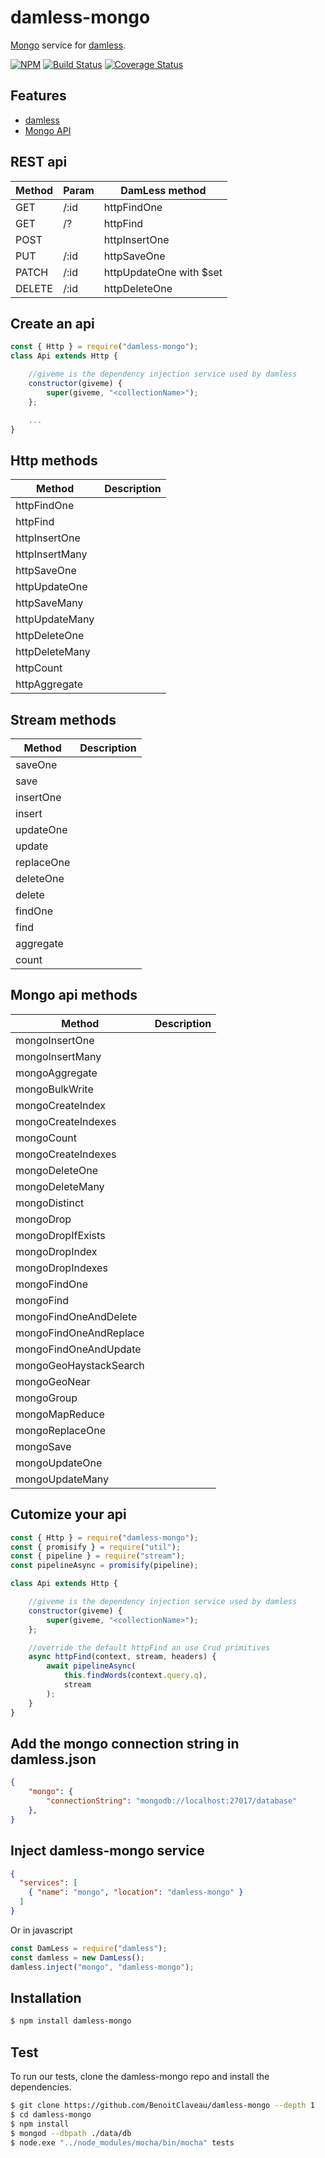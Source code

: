 # damless-mongo
[Mongo](https://www.npmjs.com/package/mongodb) service for [damless](https://www.npmjs.com/package/damless).

 [![NPM][npm-image]][npm-url]
 [![Build Status][travis-image]][travis-url]
 [![Coverage Status][coveralls-image]][coveralls-url]

## Features

 * [damless](https://www.npmjs.com/package/damless)
 * [Mongo API](http://mongodb.github.io/node-mongodb-native/3.1/api/)

## REST api

Method | Param | DamLess method
 --- | --- | ---
GET | /:id | httpFindOne
GET | /?<querystring> | httpFind
POST | | httpInsertOne
PUT | /:id | httpSaveOne
PATCH | /:id | httpUpdateOne with $set
DELETE | /:id | httpDeleteOne

## Create an api

```js
const { Http } = require("damless-mongo");
class Api extends Http {

    //giveme is the dependency injection service used by damless
    constructor(giveme) {
        super(giveme, "<collectionName>");
    };

    ...
}
```

## Http methods

Method | Description
 --- | --- 
httpFindOne | 
httpFind |
httpInsertOne |
httpInsertMany |
httpSaveOne |
httpUpdateOne |
httpSaveMany |
httpUpdateMany |
httpDeleteOne |
httpDeleteMany |
httpCount |
httpAggregate |

## Stream methods

Method | Description
 --- | --- 
saveOne | 
save |
insertOne |
insert |
updateOne |
update |
replaceOne |
deleteOne |
delete |
findOne |
find |
aggregate |
count |

## Mongo api methods

Method | Description
 --- | --- 
mongoInsertOne |
mongoInsertMany |
mongoAggregate |
mongoBulkWrite |
mongoCreateIndex |
mongoCreateIndexes |
mongoCount |
mongoCreateIndexes |
mongoDeleteOne |
mongoDeleteMany |
mongoDistinct |
mongoDrop |
mongoDropIfExists |
mongoDropIndex |
mongoDropIndexes |
mongoFindOne |
mongoFind |
mongoFindOneAndDelete |
mongoFindOneAndReplace |
mongoFindOneAndUpdate |
mongoGeoHaystackSearch |
mongoGeoNear |
mongoGroup |
mongoMapReduce |
mongoReplaceOne |
mongoSave |
mongoUpdateOne |
mongoUpdateMany |

## Cutomize your api

```js
const { Http } = require("damless-mongo");
const { promisify } = require("util");
const { pipeline } = require("stream");
const pipelineAsync = promisify(pipeline);

class Api extends Http {

    //giveme is the dependency injection service used by damless
    constructor(giveme) {
        super(giveme, "<collectionName>");
    };

    //override the default httpFind an use Crud primitives
    async httpFind(context, stream, headers) {
        await pipelineAsync(
            this.findWords(context.query.q),
            stream
        );
    }
}
```


## Add the mongo connection string in damless.json

```damless.json
{
	"mongo": {
        "connectionString": "mongodb://localhost:27017/database"
    },
}
```

## Inject damless-mongo service

```services.json
{
  "services": [
    { "name": "mongo", "location": "damless-mongo" }
  ]
}
```

Or in javascript

```js
const DamLess = require("damless");
const damless = new DamLess();
damless.inject("mongo", "damless-mongo");
```

## Installation

```bash
$ npm install damless-mongo
```

## Test

To run our tests, clone the damless-mongo repo and install the dependencies.

```bash
$ git clone https://github.com/BenoitClaveau/damless-mongo --depth 1
$ cd damless-mongo
$ npm install
$ mongod --dbpath ./data/db
$ node.exe "../node_modules/mocha/bin/mocha" tests
```

[npm-image]: https://img.shields.io/npm/v/damless-mongo.svg
[npm-url]: https://npmjs.org/package/damless-mongo
[travis-image]: https://travis-ci.org/BenoitClaveau/damless-mongo.svg?branch=master
[travis-url]: https://travis-ci.org/BenoitClaveau/damless-mongo
[coveralls-image]: https://coveralls.io/repos/BenoitClaveau/damless-mongo/badge.svg?branch=master&service=github
[coveralls-url]: https://coveralls.io/github/BenoitClaveau/damless-mongo?branch=master
